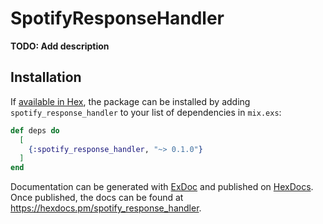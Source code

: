 # SpotifyResponseHandler

**TODO: Add description**

## Installation

If [available in Hex](https://hex.pm/docs/publish), the package can be installed
by adding `spotify_response_handler` to your list of dependencies in `mix.exs`:

```elixir
def deps do
  [
    {:spotify_response_handler, "~> 0.1.0"}
  ]
end
```

Documentation can be generated with [ExDoc](https://github.com/elixir-lang/ex_doc)
and published on [HexDocs](https://hexdocs.pm). Once published, the docs can
be found at <https://hexdocs.pm/spotify_response_handler>.

